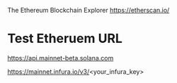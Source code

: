 The Ethereum Blockchain Explorer
https://etherscan.io/

# Test Etheruem URL
https://api.mainnet-beta.solana.com

https://mainnet.infura.io/v3/<your_infura_key>